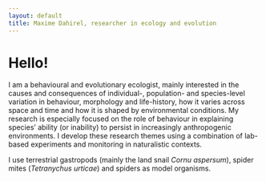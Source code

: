 ```yaml
---
layout: default
title: Maxime Dahirel, researcher in ecology and evolution
---
```


# Hello!

I am a behavioural and evolutionary ecologist, mainly interested in the causes and consequences of individual-, population- and species-level variation in behaviour, morphology and life-history, how it varies across space and time and how it is shaped by environmental conditions.
My research is especially focused on the role of behaviour in explaining species’ ability (or inability) to persist in increasingly anthropogenic environments. 
I develop these research themes using a combination of lab-based experiments and monitoring in naturalistic contexts.

I use terrestrial gastropods (mainly the land snail *Cornu aspersum*), spider mites (*Tetranychus urticae*) and spiders as model organisms.


